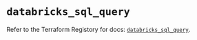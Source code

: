 # `databricks_sql_query`

Refer to the Terraform Registory for docs: [`databricks_sql_query`](https://registry.terraform.io/providers/databricks/databricks/1.16.0/docs/resources/sql_query).
